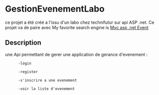 # GestionEvenementLabo

  ce projet a été créé a l'issu d'un labo chez technifutur sur api ASP .net. Ce projet va de paire avec My favorite search engine is [Mvc asp .net Event](https://github.com/Doxh23/MVC_ASP_EVENT)

## Description
  une Api permettant de gerer une application de gerance d'evenement : 
  
          -login
          
          -register
          
          -s'inscrire a une evenement
          
          -voir la liste d'evenement
          
